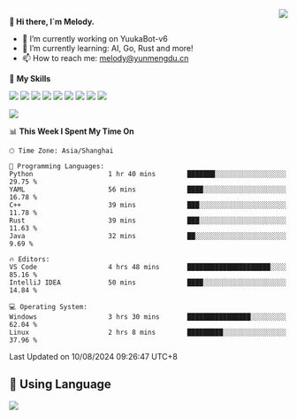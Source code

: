 <a href="#">
  <img align="right" src="https://github-readme-stats.vercel.app/api?username=melodyyuuka&count_private=true&show_icons=true" />
</a>

**👋 Hi there, I`m Melody.**

- 🔭 I’m currently working on YuukaBot-v6
- 🌱 I’m currently learning: AI, Go, Rust and more!
- 📫 How to reach me: melody@yunmengdu.cn

🌟 **My Skills** 

![](https://img.shields.io/badge/-Python-3e74a2?style=flat-square&logo=Python&logoColor=fff)
![](https://img.shields.io/badge/-Java-007396?style=flat-square&logo=OpenJDK&logoColor=fff)
![](https://img.shields.io/badge/-Node.js-339933?style=flat-square&logo=Node.js&logoColor=fff)
![](https://img.shields.io/badge/-Git-f05032?style=flat-square&logo=git&logoColor=fff)
![](https://img.shields.io/badge/-PostgreSQL-4169e1?style=flat-square&logo=PostgreSQL&logoColor=fff)
![](https://img.shields.io/badge/-Rust-000000?style=flat-square&logo=rust&logoColor=fff)
![](https://img.shields.io/badge/-VSCode-007acc?style=flat-square&logo=Visual-Studio-Code&logoColor=fff)
![](https://img.shields.io/badge/-FastAPI-009688?style=flat-square&logo=FastAPI&logoColor=fff)
![](https://img.shields.io/badge/-Linux-000000?style=flat-square&logo=Linux&logoColor=fff)


![](https://wakatime.com/badge/user/fa6dc0e2-47c5-4d2d-ae45-69fec6f2122c.svg)

<!--START_SECTION:waka-->
📊 **This Week I Spent My Time On** 

```text
🕑︎ Time Zone: Asia/Shanghai

💬 Programming Languages: 
Python                   1 hr 40 mins        ███████░░░░░░░░░░░░░░░░░░   29.75 % 
YAML                     56 mins             ████░░░░░░░░░░░░░░░░░░░░░   16.78 % 
C++                      39 mins             ███░░░░░░░░░░░░░░░░░░░░░░   11.78 % 
Rust                     39 mins             ███░░░░░░░░░░░░░░░░░░░░░░   11.63 % 
Java                     32 mins             ██░░░░░░░░░░░░░░░░░░░░░░░    9.69 % 

🔥 Editors: 
VS Code                  4 hrs 48 mins       █████████████████████░░░░   85.16 % 
IntelliJ IDEA            50 mins             ████░░░░░░░░░░░░░░░░░░░░░   14.84 % 

💻 Operating System: 
Windows                  3 hrs 30 mins       ████████████████░░░░░░░░░   62.04 % 
Linux                    2 hrs 8 mins        █████████░░░░░░░░░░░░░░░░   37.96 % 
```


 Last Updated on 10/08/2024 09:26:47 UTC+8
<!--END_SECTION:waka-->

## 🥰 **Using Language**

![](https://github-readme-stats.vercel.app/api/wakatime?username=MelodyYuyuko&layout=compact&hide_border=true)
